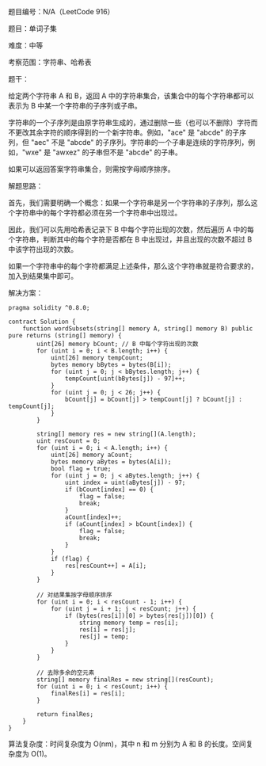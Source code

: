题目编号：N/A（LeetCode 916）

题目：单词子集

难度：中等

考察范围：字符串、哈希表

题干：

给定两个字符串 A 和 B，返回 A 中的字符串集合，该集合中的每个字符串都可以表示为 B 中某一个字符串的子序列或子串。

字符串的一个子序列是由原字符串生成的，通过删除一些（也可以不删除）字符而不更改其余字符的顺序得到的一个新字符串。例如，"ace" 是 "abcde" 的子序列，但 "aec" 不是 "abcde" 的子序列。字符串的一个子串是连续的字符序列，例如，"wxe" 是 "awxez" 的子串但不是 "abcde" 的子串。

如果可以返回答案字符串集合，则需按字母顺序排序。

解题思路：

首先，我们需要明确一个概念：如果一个字符串是另一个字符串的子序列，那么这个字符串中的每个字符都必须在另一个字符串中出现过。

因此，我们可以先用哈希表记录下 B 中每个字符出现的次数，然后遍历 A 中的每个字符串，判断其中的每个字符是否都在 B 中出现过，并且出现的次数不超过 B 中该字符出现的次数。

如果一个字符串中的每个字符都满足上述条件，那么这个字符串就是符合要求的，加入到结果集中即可。

解决方案：

```
pragma solidity ^0.8.0;

contract Solution {
    function wordSubsets(string[] memory A, string[] memory B) public pure returns (string[] memory) {
        uint[26] memory bCount; // B 中每个字符出现的次数
        for (uint i = 0; i < B.length; i++) {
            uint[26] memory tempCount;
            bytes memory bBytes = bytes(B[i]);
            for (uint j = 0; j < bBytes.length; j++) {
                tempCount[uint(bBytes[j]) - 97]++;
            }
            for (uint j = 0; j < 26; j++) {
                bCount[j] = bCount[j] > tempCount[j] ? bCount[j] : tempCount[j];
            }
        }
        
        string[] memory res = new string[](A.length);
        uint resCount = 0;
        for (uint i = 0; i < A.length; i++) {
            uint[26] memory aCount;
            bytes memory aBytes = bytes(A[i]);
            bool flag = true;
            for (uint j = 0; j < aBytes.length; j++) {
                uint index = uint(aBytes[j]) - 97;
                if (bCount[index] == 0) {
                    flag = false;
                    break;
                }
                aCount[index]++;
                if (aCount[index] > bCount[index]) {
                    flag = false;
                    break;
                }
            }
            if (flag) {
                res[resCount++] = A[i];
            }
        }
        
        // 对结果集按字母顺序排序
        for (uint i = 0; i < resCount - 1; i++) {
            for (uint j = i + 1; j < resCount; j++) {
                if (bytes(res[i])[0] > bytes(res[j])[0]) {
                    string memory temp = res[i];
                    res[i] = res[j];
                    res[j] = temp;
                }
            }
        }
        
        // 去除多余的空元素
        string[] memory finalRes = new string[](resCount);
        for (uint i = 0; i < resCount; i++) {
            finalRes[i] = res[i];
        }
        
        return finalRes;
    }
}
```

算法复杂度：时间复杂度为 O(nm)，其中 n 和 m 分别为 A 和 B 的长度。空间复杂度为 O(1)。